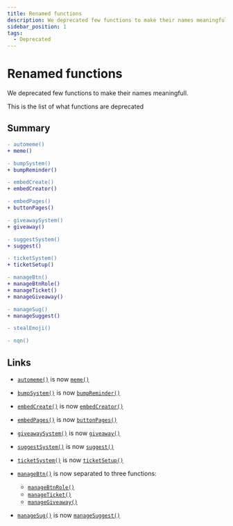 ```yaml
---
title: Renamed functions
description: We deprecated few functions to make their names meaningfull. This is the list of what  functions are deprecated
sidebar_position: 1
tags:
  - Deprecated
---
```


# Renamed functions

We deprecated few functions to make their names meaningfull.

This is the list of what functions are deprecated

## Summary

```diff
- automeme()
+ meme()

- bumpSystem()
+ bumpReminder()

- embedCreate()
+ embedCreator()

- embedPages()
+ buttonPages()

- giveawaySystem()
+ giveaway()

- suggestSystem()
+ suggest()

- ticketSystem()
+ ticketSetup()

- manageBtn() 
+ manageBtnRole()
+ manageTicket()
+ manageGiveaway()

- manageSug()
+ manageSuggest()

- stealEmoji()

- nqn()
```

## Links

- [`automeme()`](https://v3--simplyd.netlify.app/docs/Systems/automeme) is now [`meme()`](../systems/meme.md)

- [`bumpSystem()`](https://v3--simplyd.netlify.app/docs/Systems/bumpSystem) is now [`bumpReminder()`](../systems/bumpreminder.md)

- [`embedCreate()`](https://v3--simplyd.netlify.app/docs/General/embedCreate) is now [`embedCreator()`](../general/embedcreator.md)

- [`embedPages()`](https://v3--simplyd.netlify.app/docs/General/embedPages) is now [`buttonPages()`](../general/buttonpages.md)

- [`giveawaySystem()`](https://v3--simplyd.netlify.app/docs/Systems/giveawaySystem) is now [`giveaway()`](../systems/giveaway.md)

- [`suggestSystem()`](https://v3--simplyd.netlify.app/docs/Systems/suggestSystem) is now [`suggest()`](../systems/suggest.md)

- [`ticketSystem()`](https://v3--simplyd.netlify.app/docs/Systems/ticketSystem) is now [`ticketSetup()`](../systems/ticketsetup.md)

- [`manageBtn()`](https://v3--simplyd.netlify.app/docs/Handler/manageBtn) is now separated to three functions:

  * [`manageBtnRole()`](../handler/managebtnrole.md)
  * [`manageTicket()`](../handler/manageticket.md)
  * [`manageGiveaway()`](../handler/managegiveaway.md)

- [`manageSug()`](https://v3--simplyd.netlify.app/docs/Handler/manageSug) is now [`manageSuggest()`](../handler/managesuggest.md)